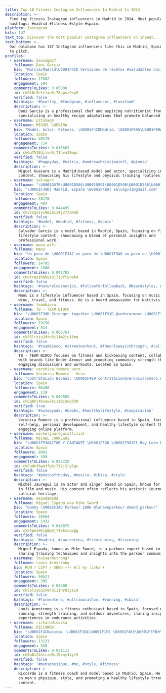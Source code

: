 ```yaml
---
title: Top 10 Fitness Instagram Influencers In Madrid In 2024
description: >-
  Find top fitness Instagram influencers in Madrid in 2024. Most popular
  hashtags: #madrid #fitness #style #spain.
platform: Instagram
hits: 147
text_top: Discover the most popular Instagram influencers on inBeat.
text_bottom: >-
  Our database has 147 Instagram influencers like this in Madrid, Spain for you
  to pitch.
profiles:
  - username: daniegm27
    fullname: Dani Garcia
    bio: "Murcia/Madrid\U0001F4CD Versiones de recetas #saludables Cocinero profesional y futuro nutricionista ¡Comer sano y bien! \U0001F377"
    location: Spain
    followers: 17082
    engagement: 594
    commentsToLikes: 0.05008
    id: ck8t6t5e1elxa0j78opsz9sy8
    verified: false
    hashtags: '#healthy, #foodgram, #influencer, #lovefood'
    description: >-
      Dani Garcia is a professional chef and aspiring nutritionist from Spain,
      specializing in healthy recipe adaptations that promote balanced eating.
  - username: pitomag8
    fullname: MIGUEL GUEVARA
    bio: "Model. Actor. Fitness. \U0001F4CDMadrid. \U0001F99A\U0001F99A\U0001F99A\U0001F99A\U0001F99A"
    location: Spain
    followers: 30179
    engagement: 734
    commentsToLikes: 0.016665
    id: ck6u7518djivs0j71hva19wpc
    verified: false
    hashtags: '#happyday, #matrix, #andrewchristianintl, #piense'
    description: >-
      Miguel Guevara is a Madrid-based model and actor, specializing in fitness
      content, showcasing his lifestyle and physical training routines.
  - username: salvagrc
    fullname: "\U0001D57E\U0001D586\U0001D591\U0001D59B\U0001D586\U0001D589\U0001D594\U0001D597 \U0001D572\U0001D586\U0001D597\U0001D588\U0001D58É\U0001D586"
    bio: "\U0001F30D| Madrid, España \U0001F4E9| salvagv31@gmail.com"
    location: Spain
    followers: 26170
    engagement: 484
    commentsToLikes: 0.044495
    id: ck5zzqxsvc9ei0i14j273kmo8
    verified: false
    hashtags: '#model, #madrid, #fitness, #spain'
    description: >-
      Salvador García is a model based in Madrid, Spain, focusing on fitness and
      lifestyle content, showcasing a blend of personal insights and
      professional work.
  - username: manu_wifi
    fullname: Manu
    bio: "Un poco de \U0001F3A7 un poco de \U0001F3A8 un poco de \U0001F377un poco de \U0001F30E un poco de \U0001F3CB\U0001F3FB y más \U0001F63B\U0001F63B\U0001F63B Beard ambassador de @nattivispro"
    location: Spain
    followers: 14785
    engagement: 1060
    commentsToLikes: 0.091783
    id: ck6trqzih0ku10j713ftynok4
    verified: false
    hashtags: '#naturalcosmetics, #followforfollowback, #beardstyles, #igers'
    description: >-
      Manu is a lifestyle influencer based in Spain, focusing on music, art,
      wine, travel, and fitness. He is a beard ambassador for Nattivis Pro.
  - username: teambioco
    fullname: TB - TEAM BIOCO
    bio: "\U0001F30D Stronger together \U0001F91D @underarmour \U0001F3A5 Charlando con Bioco Ep.2 FEDE AK47 (kick boxing)"
    location: Spain
    followers: 19150
    engagement: 514
    commentsToLikes: 0.006761
    id: ck55lrxju29tn0i11m2ju16nq
    verified: false
    hashtags: '#teambioco, #streetworkout, #theonlywayisthrougth, #calistenia'
    description: >-
      TB - TEAM BIOCO focuses on fitness and kickboxing content, collaborating
      with brands like Under Armour and promoting community strength through
      engaging discussions and workouts. Located in Spain.
  - username: veronica_romero_vero
    fullname: Veronica Romero - Vero
    bio: "Contratación España: \U0001F4E9 contratacion@veronicaromero.es Internacional: \U0001F4E9 davidjproducer@gmail.com ⬇️ Página web ⬇️"
    location: Spain
    followers: 66480
    engagement: 119
    commentsToLikes: 0.049585
    id: ck5q6hj4bxewl0i119z3wa339
    verified: true
    hashtags: '#autoayuda, #books, #heslthylifestyle, #inspiracion'
    description: >-
      Veronica Romero is a professional influencer based in Spain, focusing on
      self-help, personal development, and healthy lifestyle content through her
      engaging online platform.
  - username: micheljaureguiofficial
    fullname: MICHEL JAUREGUI
    bio: "\U0001F538ACTOR Y CANTANTE \U0001F538 \U0001F981El Rey León España \U0001F1EA\U0001F1F8\U0001F1F2\U0001F1FD \U0001F30ETwitter: @JaureguiMich \U0001F4CDMADRID \U0001F4E9Contrataciones: DobleM Talent Agency"
    location: Spain
    followers: 8092
    engagement: 398
    commentsToLikes: 0.027228
    id: ck6udnf6wm3fg0j712j2ry5qx
    verified: false
    hashtags: '#photooftheday, #mexico, #ibiza, #style'
    description: >-
      Michel Jauregui is an actor and singer based in Spain, known for his work
      in film and music. His content often reflects his artistic journey and
      cultural heritage.
  - username: espadamadd
    fullname: Miguel Espada aka Mike Sword
    bio: "Dummy \U0001F3AD Parkour 2006 @lanaveparkour @madd_parkour"
    location: Spain
    followers: 26664
    engagement: 1432
    commentsToLikes: 0.018075
    id: ck6tpes06jg8p0j716kcuqvgg
    verified: false
    hashtags: '#madrid, #cuarentena, #freerunning, #training'
    description: >-
      Miguel Espada, known as Mike Sword, is a parkour expert based in Spain,
      sharing training techniques and insights into the parkour community.
  - username: louisarmstrong7
    fullname: Louis Armstrong
    bio: RUN / LIFT / SEND ⚡️⚡️⚡️ All my links ⬇️
    location: Spain
    followers: 99621
    engagement: 305
    commentsToLikes: 0.02098
    id: ck55lzy632v970i11hr83yz14
    verified: false
    hashtags: '#formentera, #ultramarathon, #running, #ibiza'
    description: >-
      Louis Armstrong is a fitness enthusiast based in Spain, focused on
      running, strength training, and outdoor adventures, sharing insights and
      experiences in endurance activities.
  - username: richarddicorsa
    fullname: RICCARDO
    bio: "\U0001F4CDᴍᴀᴅʀɪᴅ, \U0001F1EA\U0001F1F8 \U0001F46E\U0001F3FB‍♂️FCS / PMM ʜᴇ ᴅᴇsᴄᴜʙɪᴇʀᴛᴏ ʟᴏ ɪɴᴠᴇɴᴄɪʙʟᴇ ǫᴜᴇ ᴇs ᴇʟ ʜᴏᴍʙʀᴇ ǫᴜᴇ sᴏʟᴏ ᴛɪᴇɴᴇ sᴜ ᴀᴍᴏʀ ᴘᴀʀᴀ ʟᴜᴄʜᴀʀ ᴄᴏɴᴛʀᴀ ᴇʟ ᴍᴜɴᴅᴏ."
    location: Spain
    followers: 13131
    engagement: 558
    commentsToLikes: 0.031113
    id: ck0u0i24htrzd0i19rmy1iyt9
    verified: false
    hashtags: '#mensphysique, #me, #style, #fitness'
    description: >-
      Riccardo is a fitness coach and model based in Madrid, Spain. He focuses
      on men's physique, style, and promoting a healthy lifestyle through his
      content.
---
```


